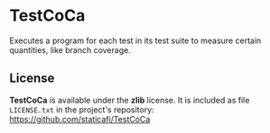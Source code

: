 # **TestCoCa**

Executes a program for each test in its test suite to measure certain
quantities, like branch coverage.

## License

**TestCoCa** is available under the **zlib** license. It is included as 
file `LICENSE.txt` in the project's repository: https://github.com/staticafi/TestCoCa
